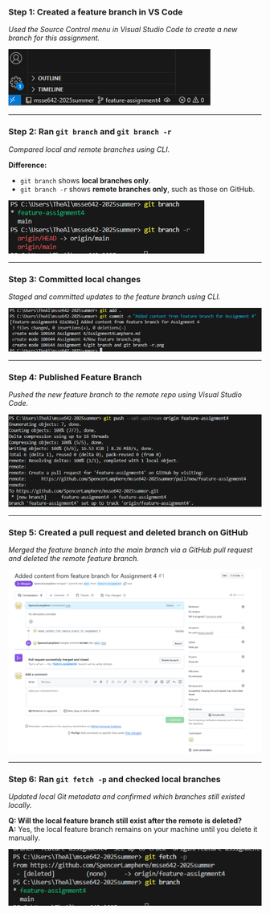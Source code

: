 ### Step 1: Created a feature branch in VS Code
*Used the Source Control menu in Visual Studio Code to create a new branch for this assignment.*

![Feature Branch](./Assignment%204/New%20feature%20branch.png)

---

### Step 2: Ran `git branch` and `git branch -r`
*Compared local and remote branches using CLI.*

**Difference:**  
- `git branch` shows **local branches only**.  
- `git branch -r` shows **remote branches only**, such as those on GitHub.

![Branch Check](./Assignment%204/git%20branch%20and%20git%20branch%20-r.png)

---

### Step 3: Committed local changes
*Staged and committed updates to the feature branch using CLI.*

![Commit](./Assignment%204/Commit.png)

---

### Step 4: Published Feature Branch
*Pushed the new feature branch to the remote repo using Visual Studio Code.*

![Push Branch](./Assignment%204/Published%20Feature%20Branch.png)

---

### Step 5: Created a pull request and deleted branch on GitHub
*Merged the feature branch into the main branch via a GitHub pull request and deleted the remote feature branch.*

![Pull Request](./Assignment%204/Pull%20Request%20and%20Delete%20on%20GitHub.png)

---

### Step 6: Ran `git fetch -p` and checked local branches
*Updated local Git metadata and confirmed which branches still existed locally.*

**Q: Will the local feature branch still exist after the remote is deleted?**  
**A:** Yes, the local feature branch remains on your machine until you delete it manually.

![Fetch](./Assignment%204/Git%20fetch%20-p%20and%20git%20branch.png)